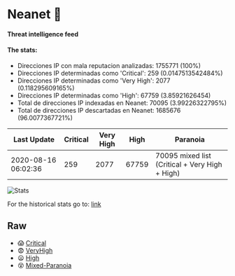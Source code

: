 # Neanet :hocho:
#### Threat intelligence feed
#### The stats:

- Direcciones IP con mala reputacion analizadas: 1755771 (100%)
- Direcciones IP determinadas como 'Critical':  259 (0.0147513542484%)
- Direcciones IP determinadas como 'Very High':  2077 (0.118295609165%)
- Direcciones IP determinadas como 'High':  67759 (3.85921626454)
- Total de direcciones IP indexadas en Neanet:  70095 (3.99226322795%)
- Total de direcciones IP descartadas en Neanet:  1685676 (96.0077367721%)

| Last Update | Critical | Very High | High | Paranoia |
| --- | --- | --- | --- | --- |
| 2020-08-16 06:02:36 | 259 | 2077 | 67759 | 70095 mixed list (Critical + Very High + High)|

![Stats](https://docs.google.com/spreadsheets/d/e/2PACX-1vSnaNMIXVabIpDJjufMlzH7poXnshF3mgd8Is1g9ytUEzVsP5my4Trn8f-xkoLLQ38xpL3HtmUexLo6/pubchart?oid=501124687&format=image)

For the historical stats go to: [link](/stats.csv)
## Raw
- :scream: [Critical](https://raw.githubusercontent.com/JavaGarcia/Neanet/master/blacklists/neanet_critical.txt)
- :fearful: [VeryHigh](https://raw.githubusercontent.com/JavaGarcia/Neanet/master/blacklists/neanet_veryHigh.txtt)
- :frowning: [High](https://raw.githubusercontent.com/JavaGarcia/Neanet/master/blacklists/neanet_high.txt)
- :dizzy_face: [Mixed-Paranoia](https://raw.githubusercontent.com/JavaGarcia/Neanet/master/blacklists/neanet_all.txt)
























































































































































































































